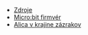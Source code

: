 

* [Zdroje](https://microbitsk.github.io/didinfo/microbit-didinfo.zip)
* [Micro:bit firmvér](https://microbit.org/guide/firmware/)
* [Alica v krajine zázrakov](https://microbit.org/en/2018-02-16-coding-projects-with-alice/)
